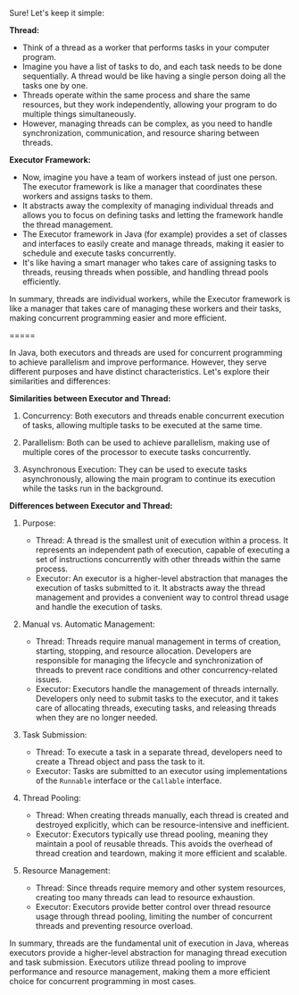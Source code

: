 Sure! Let's keep it simple:

**Thread:**
- Think of a thread as a worker that performs tasks in your computer program.
- Imagine you have a list of tasks to do, and each task needs to be done sequentially. A thread would be like having a single person doing all the tasks one by one.
- Threads operate within the same process and share the same resources, but they work independently, allowing your program to do multiple things simultaneously.
- However, managing threads can be complex, as you need to handle synchronization, communication, and resource sharing between threads.

**Executor Framework:**
- Now, imagine you have a team of workers instead of just one person. The executor framework is like a manager that coordinates these workers and assigns tasks to them.
- It abstracts away the complexity of managing individual threads and allows you to focus on defining tasks and letting the framework handle the thread management.
- The Executor framework in Java (for example) provides a set of classes and interfaces to easily create and manage threads, making it easier to schedule and execute tasks concurrently.
- It's like having a smart manager who takes care of assigning tasks to threads, reusing threads when possible, and handling thread pools efficiently.

In summary, threads are individual workers, while the Executor framework is like a manager that takes care of managing these workers and their tasks, making concurrent programming easier and more efficient.

=====

In Java, both executors and threads are used for concurrent programming to achieve parallelism and improve performance. However, they serve different purposes and have distinct characteristics. Let's explore their similarities and differences:

**Similarities between Executor and Thread:**
1. Concurrency: Both executors and threads enable concurrent execution of tasks, allowing multiple tasks to be executed at the same time.

2. Parallelism: Both can be used to achieve parallelism, making use of multiple cores of the processor to execute tasks concurrently.

3. Asynchronous Execution: They can be used to execute tasks asynchronously, allowing the main program to continue its execution while the tasks run in the background.

**Differences between Executor and Thread:**

1. Purpose:
    - Thread: A thread is the smallest unit of execution within a process. It represents an independent path of execution, capable of executing a set of instructions concurrently with other threads within the same process.
    - Executor: An executor is a higher-level abstraction that manages the execution of tasks submitted to it. It abstracts away the thread management and provides a convenient way to control thread usage and handle the execution of tasks.

2. Manual vs. Automatic Management:
    - Thread: Threads require manual management in terms of creation, starting, stopping, and resource allocation. Developers are responsible for managing the lifecycle and synchronization of threads to prevent race conditions and other concurrency-related issues.
    - Executor: Executors handle the management of threads internally. Developers only need to submit tasks to the executor, and it takes care of allocating threads, executing tasks, and releasing threads when they are no longer needed.

3. Task Submission:
    - Thread: To execute a task in a separate thread, developers need to create a Thread object and pass the task to it.
    - Executor: Tasks are submitted to an executor using implementations of the `Runnable` interface or the `Callable` interface.

4. Thread Pooling:
    - Thread: When creating threads manually, each thread is created and destroyed explicitly, which can be resource-intensive and inefficient.
    - Executor: Executors typically use thread pooling, meaning they maintain a pool of reusable threads. This avoids the overhead of thread creation and teardown, making it more efficient and scalable.

5. Resource Management:
    - Thread: Since threads require memory and other system resources, creating too many threads can lead to resource exhaustion.
    - Executor: Executors provide better control over thread resource usage through thread pooling, limiting the number of concurrent threads and preventing resource overload.

In summary, threads are the fundamental unit of execution in Java, whereas executors provide a higher-level abstraction for managing thread execution and task submission. Executors utilize thread pooling to improve performance and resource management, making them a more efficient choice for concurrent programming in most cases.